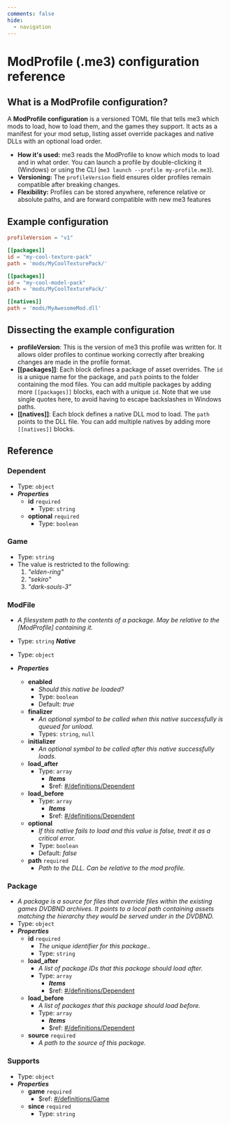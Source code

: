 ```yaml
---
comments: false
hide:
  - navigation
---
```

# ModProfile (.me3) configuration reference

## What is a ModProfile configuration?

A **ModProfile configuration** is a versioned TOML file that tells me3 which mods to load, how to load them, and the games they support. It acts as a manifest for your mod setup, listing asset override packages and native DLLs with an optional load order.

- **How it's used:** me3 reads the ModProfile to know which mods to load and in what order. You can launch a profile by double-clicking it (Windows) or using the CLI (`me3 launch --profile my-profile.me3`).
- **Versioning:** The `profileVersion` field ensures older profiles remain compatible after breaking changes.
- **Flexibility:** Profiles can be stored anywhere, reference relative or absolute paths, and are forward compatible with new me3 features

## Example configuration

```toml
profileVersion = "v1"

[[packages]]
id = "my-cool-texture-pack"
path = 'mods/MyCoolTexturePack/'

[[packages]]
id = "my-cool-model-pack"
path = 'mods/MyCoolTexturePack/'

[[natives]]
path = 'mods/MyAwesomeMod.dll'
```

## Dissecting the example configuration

- **profileVersion**: This is the version of me3 this profile was written for. It allows older profiles to continue working correctly after breaking changes are made in the profile format.
- **[[packages]]**: Each block defines a package of asset overrides. The `id` is a unique name for the package, and `path` points to the folder containing the mod files. You can add multiple packages by adding more `[[packages]]` blocks, each with a unique `id`. Note that we use single quotes here, to avoid having to escape backslashes in Windows paths.
- **[[natives]]**: Each block defines a native DLL mod to load. The `path` points to the DLL file. You can add multiple natives by adding more `[[natives]]` blocks.

## Reference

### Dependent

 - Type: `object`
 - ***Properties***
	 - <b id="definitionsdependent-for-stringpropertiesid">id</b> `required`
		 - Type: `string`
	 - <b id="definitionsdependent-for-stringpropertiesoptional">optional</b> `required`
		 - Type: `boolean`

### Game

 - Type: `string`
 - The value is restricted to the following:
	 1. *"elden-ring"*
	 2. *"sekiro"*
	 3. *"dark-souls-3"*

### ModFile

 - *A filesystem path to the contents of a package. May be relative to the [ModProfile] containing it.*
 - Type: `string`
***Native***

 - Type: `object`
 - ***Properties***
	 - <b id="definitionsnativepropertiesenabled">enabled</b>
		 - *Should this native be loaded?*
		 - Type: `boolean`
		 - Default: *true*
	 - <b id="definitionsnativepropertiesfinalizer">finalizer</b>
		 - *An optional symbol to be called when this native successfully is queued for unload.*
		 - Types: `string`, `null`
	 - <b id="definitionsnativepropertiesinitializer">initializer</b>
		 - *An optional symbol to be called after this native successfully loads.*
	 - <b id="definitionsnativepropertiesload-after">load_after</b>
		 - Type: `array`
			 - ***Items***
			 - &#36;ref: [#/definitions/Dependent](./configuration-reference.md#dependent)
	 - <b id="definitionsnativepropertiesload-before">load_before</b>
		 - Type: `array`
			 - ***Items***
			 - &#36;ref: [#/definitions/Dependent](./configuration-reference.md#dependent)
	 - <b id="definitionsnativepropertiesoptional">optional</b>
		 - *If this native fails to load and this value is false, treat it as a critical error.*
		 - Type: `boolean`
		 - Default: *false*
	 - <b id="definitionsnativepropertiespath">path</b> `required`
		 - *Path to the DLL. Can be relative to the mod profile.*

### Package

 - *A package is a source for files that override files within the existing games DVDBND archives. It points to a local path containing assets matching the hierarchy they would be served under in the DVDBND.*
 - Type: `object`
 - ***Properties***
	 - <b id="definitionspackagepropertiesid">id</b> `required`
		 - *The unique identifier for this package..*
		 - Type: `string`
	 - <b id="definitionspackagepropertiesload-after">load_after</b>
		 - *A list of package IDs that this package should load after.*
		 - Type: `array`
			 - ***Items***
			 - &#36;ref: [#/definitions/Dependent](./configuration-reference.md#dependent)
	 - <b id="definitionspackagepropertiesload-before">load_before</b>
		 - *A list of packages that this package should load before.*
		 - Type: `array`
			 - ***Items***
			 - &#36;ref: [#/definitions/Dependent](./configuration-reference.md#dependent)
	 - <b id="definitionspackagepropertiessource">source</b> `required`
		 - *A path to the source of this package.*

### Supports

 - Type: `object`
 - ***Properties***
	 - <b id="definitionssupportspropertiesgame">game</b> `required`
		 - &#36;ref: [#/definitions/Game](./configuration-reference.md#game)
	 - <b id="definitionssupportspropertiessince">since</b> `required`
		 - Type: `string`
